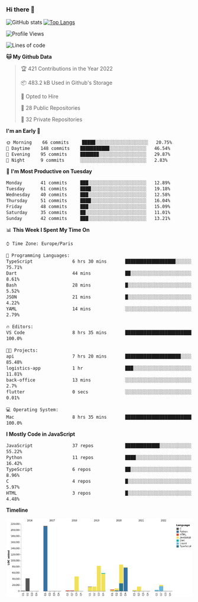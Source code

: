 ### Hi there 👋


![GitHub stats](https://github-readme-stats.vercel.app/api?username=eastkap&theme=dark&show_icons=true&count_private=true)
[![Top Langs](https://github-readme-stats.vercel.app/api/top-langs/?username=eastkap&layout=compact)](https://github.com/anuraghazra/github-readme-stats)



<!--START_SECTION:waka-->
![Profile Views](http://img.shields.io/badge/Profile%20Views-11-blue)

![Lines of code](https://img.shields.io/badge/From%20Hello%20World%20I%27ve%20Written-705030%20lines%20of%20code-blue)

**🐱 My Github Data** 

> 🏆 421 Contributions in the Year 2022
 > 
> 📦 483.2 kB Used in Github's Storage 
 > 
> 💼 Opted to Hire
 > 
> 📜 28 Public Repositories 
 > 
> 🔑 32 Private Repositories  
 > 
**I'm an Early 🐤** 

```text
🌞 Morning    66 commits     █████░░░░░░░░░░░░░░░░░░░░   20.75% 
🌆 Daytime    148 commits    ███████████░░░░░░░░░░░░░░   46.54% 
🌃 Evening    95 commits     ███████░░░░░░░░░░░░░░░░░░   29.87% 
🌙 Night      9 commits      ░░░░░░░░░░░░░░░░░░░░░░░░░   2.83%

```
📅 **I'm Most Productive on Tuesday** 

```text
Monday       41 commits     ███░░░░░░░░░░░░░░░░░░░░░░   12.89% 
Tuesday      61 commits     ████░░░░░░░░░░░░░░░░░░░░░   19.18% 
Wednesday    40 commits     ███░░░░░░░░░░░░░░░░░░░░░░   12.58% 
Thursday     51 commits     ████░░░░░░░░░░░░░░░░░░░░░   16.04% 
Friday       48 commits     ███░░░░░░░░░░░░░░░░░░░░░░   15.09% 
Saturday     35 commits     ██░░░░░░░░░░░░░░░░░░░░░░░   11.01% 
Sunday       42 commits     ███░░░░░░░░░░░░░░░░░░░░░░   13.21%

```


📊 **This Week I Spent My Time On** 

```text
⌚︎ Time Zone: Europe/Paris

💬 Programming Languages: 
TypeScript               6 hrs 30 mins       ███████████████████░░░░░░   75.71% 
Dart                     44 mins             ██░░░░░░░░░░░░░░░░░░░░░░░   8.61% 
Bash                     28 mins             █░░░░░░░░░░░░░░░░░░░░░░░░   5.52% 
JSON                     21 mins             █░░░░░░░░░░░░░░░░░░░░░░░░   4.22% 
YAML                     14 mins             ░░░░░░░░░░░░░░░░░░░░░░░░░   2.79%

🔥 Editors: 
VS Code                  8 hrs 35 mins       █████████████████████████   100.0%

🐱‍💻 Projects: 
api                      7 hrs 20 mins       █████████████████████░░░░   85.48% 
logistics-app            1 hr                ███░░░░░░░░░░░░░░░░░░░░░░   11.81% 
back-office              13 mins             ░░░░░░░░░░░░░░░░░░░░░░░░░   2.7% 
flutter                  0 secs              ░░░░░░░░░░░░░░░░░░░░░░░░░   0.01%

💻 Operating System: 
Mac                      8 hrs 35 mins       █████████████████████████   100.0%

```

**I Mostly Code in JavaScript** 

```text
JavaScript               37 repos            █████████████░░░░░░░░░░░░   55.22% 
Python                   11 repos            ████░░░░░░░░░░░░░░░░░░░░░   16.42% 
TypeScript               6 repos             ██░░░░░░░░░░░░░░░░░░░░░░░   8.96% 
C                        4 repos             █░░░░░░░░░░░░░░░░░░░░░░░░   5.97% 
HTML                     3 repos             █░░░░░░░░░░░░░░░░░░░░░░░░   4.48%

```


**Timeline**

![Chart not found](https://raw.githubusercontent.com/Eastkap/Eastkap/main/charts/bar_graph.png) 


<!--END_SECTION:waka-->

<!--
**Eastkap/eastkap** is a ✨ _special_ ✨ repository because its `README.md` (this file) appears on your GitHub profile.

Here are some ideas to get you started:

- 🔭 I’m currently working on ...
- 🌱 I’m currently learning ...
- 👯 I’m looking to collaborate on ...
- 🤔 I’m looking for help with ...
- 💬 Ask me about ...
- 📫 How to reach me: ...
- 😄 Pronouns: ...
- ⚡ Fun fact: ...
-->
